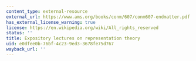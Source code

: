 ```yaml
---
content_type: external-resource
external_url: https://www.ams.org/books/conm/607/conm607-endmatter.pdf
has_external_license_warning: true
license: https://en.wikipedia.org/wiki/All_rights_reserved
status: ''
title: Expository lectures on representation theory
uid: e0dfee0b-76bf-4c23-9ed3-3678fe75d767
wayback_url: ''
---
```

